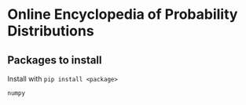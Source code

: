 # Online Encyclopedia of Probability Distributions

## Packages to install

Install with `pip install <package>`

```
numpy
```
